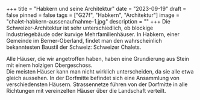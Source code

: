 +++
title = "Habkern und seine Architektur"
date = "2023-09-19"
draft = false
pinned = false
tags = ["G27f", "Habkern", "Architektur"]
image = "chalet-habkern-aussenaufnahme-1.jpg"
description = ""
+++
Die Schweizer-Architektur ist sehr unterschiedlich, ob blockige Industriegebäude oder kurvige Mehrfamilienhäuser. In Habkern, einer Gemeinde im Berner-Oberland, findet man den wahrscheinlich bekanntesten Baustil der Schweiz: Schweizer Chalets.

Alle Häuser, die wir angetroffen haben, haben eine Grundierung aus Stein mit einem holzigen Obergeschoss.\
Die meisten Häuser kann man nicht wirklich unterscheiden, da sie alle etwa gleich aussehen. In der Dorfmitte befindet sich eine Ansammlung von verschiedensten Häusern. Strassennetze führen von der Dorfmitte in alle Richtungen mit vereinzelten Häuser über die Landschaft verteilt.